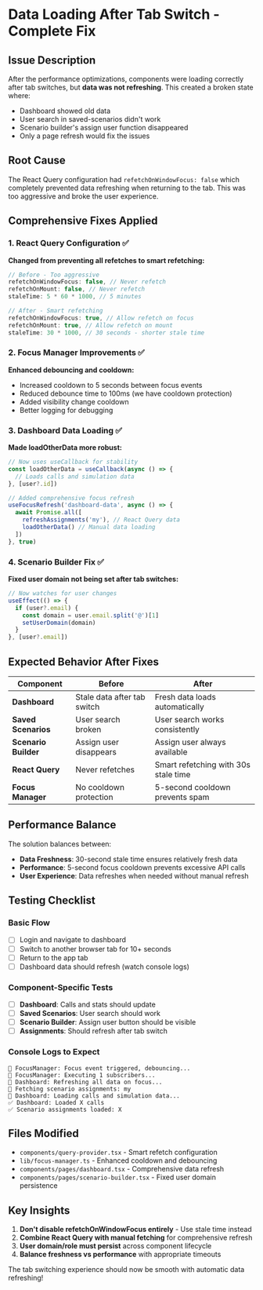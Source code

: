 # Data Loading After Tab Switch - Complete Fix

## Issue Description
After the performance optimizations, components were loading correctly after tab switches, but **data was not refreshing**. This created a broken state where:
- Dashboard showed old data
- User search in saved-scenarios didn't work
- Scenario builder's assign user function disappeared
- Only a page refresh would fix the issues

## Root Cause
The React Query configuration had `refetchOnWindowFocus: false` which completely prevented data refreshing when returning to the tab. This was too aggressive and broke the user experience.

## Comprehensive Fixes Applied

### 1. React Query Configuration ✅
**Changed from preventing all refetches to smart refetching:**

```typescript
// Before - Too aggressive
refetchOnWindowFocus: false, // Never refetch
refetchOnMount: false, // Never refetch
staleTime: 5 * 60 * 1000, // 5 minutes

// After - Smart refetching
refetchOnWindowFocus: true, // Allow refetch on focus
refetchOnMount: true, // Allow refetch on mount
staleTime: 30 * 1000, // 30 seconds - shorter stale time
```

### 2. Focus Manager Improvements ✅
**Enhanced debouncing and cooldown:**
- Increased cooldown to 5 seconds between focus events
- Reduced debounce time to 100ms (we have cooldown protection)
- Added visibility change cooldown
- Better logging for debugging

### 3. Dashboard Data Loading ✅
**Made loadOtherData more robust:**
```typescript
// Now uses useCallback for stability
const loadOtherData = useCallback(async () => {
  // Loads calls and simulation data
}, [user?.id])

// Added comprehensive focus refresh
useFocusRefresh('dashboard-data', async () => {
  await Promise.all([
    refreshAssignments('my'), // React Query data
    loadOtherData() // Manual data loading
  ])
}, true)
```

### 4. Scenario Builder Fix ✅
**Fixed user domain not being set after tab switches:**
```typescript
// Now watches for user changes
useEffect(() => {
  if (user?.email) {
    const domain = user.email.split('@')[1]
    setUserDomain(domain)
  }
}, [user?.email])
```

## Expected Behavior After Fixes

| Component | Before | After |
|-----------|--------|-------|
| **Dashboard** | Stale data after tab switch | Fresh data loads automatically |
| **Saved Scenarios** | User search broken | User search works consistently |
| **Scenario Builder** | Assign user disappears | Assign user always available |
| **React Query** | Never refetches | Smart refetching with 30s stale time |
| **Focus Manager** | No cooldown protection | 5-second cooldown prevents spam |

## Performance Balance

The solution balances between:
- **Data Freshness**: 30-second stale time ensures relatively fresh data
- **Performance**: 5-second focus cooldown prevents excessive API calls
- **User Experience**: Data refreshes when needed without manual refresh

## Testing Checklist

### Basic Flow
- [ ] Login and navigate to dashboard
- [ ] Switch to another browser tab for 10+ seconds
- [ ] Return to the app tab
- [ ] Dashboard data should refresh (watch console logs)

### Component-Specific Tests
- [ ] **Dashboard**: Calls and stats should update
- [ ] **Saved Scenarios**: User search should work
- [ ] **Scenario Builder**: Assign user button should be visible
- [ ] **Assignments**: Should refresh after tab switch

### Console Logs to Expect
```
🎯 FocusManager: Focus event triggered, debouncing...
🎯 FocusManager: Executing 1 subscribers...
🎯 Dashboard: Refreshing all data on focus...
🔄 Fetching scenario assignments: my
🔄 Dashboard: Loading calls and simulation data...
✅ Dashboard: Loaded X calls
✅ Scenario assignments loaded: X
```

## Files Modified
- `components/query-provider.tsx` - Smart refetch configuration
- `lib/focus-manager.ts` - Enhanced cooldown and debouncing
- `components/pages/dashboard.tsx` - Comprehensive data refresh
- `components/pages/scenario-builder.tsx` - Fixed user domain persistence

## Key Insights

1. **Don't disable refetchOnWindowFocus entirely** - Use stale time instead
2. **Combine React Query with manual fetching** for comprehensive refresh
3. **User domain/role must persist** across component lifecycle
4. **Balance freshness vs performance** with appropriate timeouts

The tab switching experience should now be smooth with automatic data refreshing! 